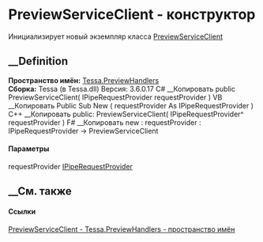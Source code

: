 # PreviewServiceClient - конструктор
Инициализирует новый экземпляр класса
[PreviewServiceClient](T_Tessa_PreviewHandlers_PreviewServiceClient.htm)
##  __Definition
 **Пространство имён:** [Tessa.PreviewHandlers](N_Tessa_PreviewHandlers.htm)  
 **Сборка:** Tessa (в Tessa.dll) Версия: 3.6.0.17
C# __Копировать
     public PreviewServiceClient(
    	IPipeRequestProvider requestProvider
    )
VB __Копировать
     Public Sub New ( 
    	requestProvider As IPipeRequestProvider
    )
C++ __Копировать
     public:
    PreviewServiceClient(
    	IPipeRequestProvider^ requestProvider
    )
F# __Копировать
     new : 
            requestProvider : IPipeRequestProvider -> PreviewServiceClient
#### Параметры
requestProvider
[IPipeRequestProvider](T_Tessa_Platform_Pipes_IPipeRequestProvider.htm)
## __См. также
#### Ссылки
[PreviewServiceClient - ](T_Tessa_PreviewHandlers_PreviewServiceClient.htm)
[Tessa.PreviewHandlers - пространство имён](N_Tessa_PreviewHandlers.htm)
